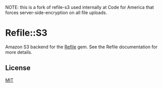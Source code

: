 NOTE: this is a fork of refile-s3 used internally at Code for America that forces server-side-encryption on all file uploads.

# Refile::S3

Amazon S3 backend for the [Refile][gh] gem. See the Refile documentation for
more details.

## License

[MIT](LICENSE.txt)

[gh]: http://github.com/refile/refile
